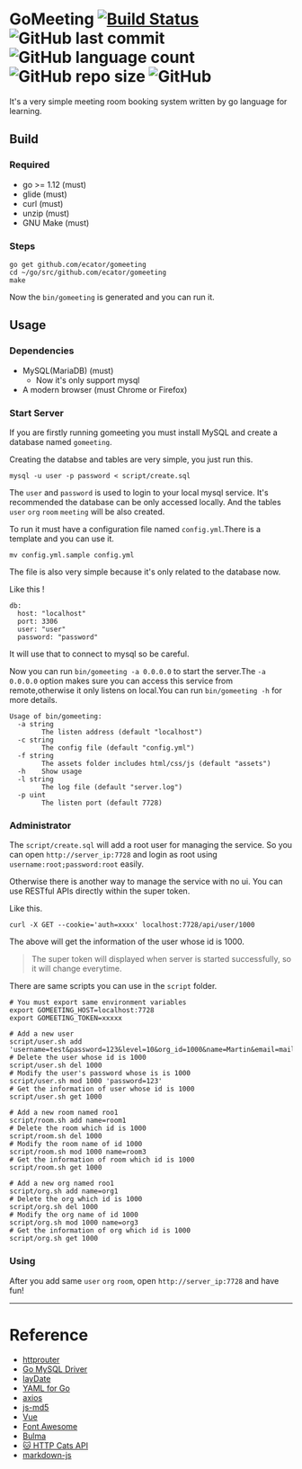 
# GoMeeting [![Build Status](https://www.travis-ci.org/ecator/gomeeting.svg?branch=master)](https://www.travis-ci.org/ecator/gomeeting) ![GitHub last commit](https://img.shields.io/github/last-commit/ecator/gomeeting) ![GitHub language count](https://img.shields.io/github/languages/count/ecator/gomeeting) ![GitHub repo size](https://img.shields.io/github/repo-size/ecator/gomeeting) ![GitHub](https://img.shields.io/github/license/ecator/gomeeting) 
It's a very simple meeting room booking system written by go language for learning.

## Build
### Required
 - go >= 1.12 (must)
 - glide (must)
 - curl (must)
 - unzip (must)
 - GNU Make (must)
 
### Steps
```shell
go get github.com/ecator/gomeeting
cd ~/go/src/github.com/ecator/gomeeting
make
```
Now the `bin/gomeeting` is generated and you can run it.

## Usage
### Dependencies
- MySQL(MariaDB) (must)
  - Now it's only support mysql
- A modern browser (must Chrome or Firefox)

### Start Server
If you are firstly running gomeeting you must install MySQL and create a database named `gomeeting`.

Creating the databse and tables are very simple, you just run this.
```
mysql -u user -p password < script/create.sql
```
The `user` and `password` is used to login to your local mysql service. It's recommended the database can be only accessed locally. And the tables `user` `org` `room` `meeting` will be also created.

To run it must have a configuration file named `config.yml`.There is a template and you can use it.
```
mv config.yml.sample config.yml
```
The file is also very simple because it's only related to the database now.

Like this !

```
db:
  host: "localhost"
  port: 3306
  user: "user"
  password: "password"
```

It will use that to connect to mysql so be careful.

Now you can run `bin/gomeeting -a 0.0.0.0` to start the server.The `-a 0.0.0.0` option makes sure you can access this service from remote,otherwise it only listens on local.You can run `bin/gomeeting -h` for more details.

```shell
Usage of bin/gomeeting:
  -a string
    	The listen address (default "localhost")
  -c string
    	The config file (default "config.yml")
  -f string
    	The assets folder includes html/css/js (default "assets")
  -h	Show usage
  -l string
    	The log file (default "server.log")
  -p uint
    	The listen port (default 7728)
```
### Administrator
The `script/create.sql` will add a root user for managing the service. So you can open `http://server_ip:7728` and login as root using `username:root;password:root` easily.

Otherwise there is another way to manage the service with no ui. You can use RESTful APIs directly within the super token.

Like this.

```
curl -X GET --cookie='auth=xxxx' localhost:7728/api/user/1000
```

The above will get the information of the user whose id is 1000.

> The super token will displayed when server is started successfully, so it will change everytime.

There are same scripts you can use in the `script` folder.

```shell
# You must export same environment variables
export GOMEETING_HOST=localhost:7728
export GOMEETING_TOKEN=xxxxx

# Add a new user
script/user.sh add 'username=test&password=123&level=10&org_id=1000&name=Martin&email=mail@example.com'
# Delete the user whose id is 1000
script/user.sh del 1000
# Modify the user's password whose is is 1000
script/user.sh mod 1000 'password=123'
# Get the information of user whose id is 1000
script/user.sh get 1000

# Add a new room named roo1
script/room.sh add name=room1
# Delete the room which id is 1000
script/room.sh del 1000
# Modify the room name of id 1000
script/room.sh mod 1000 name=room3
# Get the information of room which id is 1000
script/room.sh get 1000

# Add a new org named roo1
script/org.sh add name=org1
# Delete the org which id is 1000
script/org.sh del 1000
# Modify the org name of id 1000
script/org.sh mod 1000 name=org3
# Get the information of org which id is 1000
script/org.sh get 1000
```

### Using

After you add same `user` `org` `room`, open `http://server_ip:7728`  and have fun!

---
# Reference

- [httprouter](https://github.com/julienschmidt/httprouter)
- [Go MySQL Driver](https://github.com/go-sql-driver/mysql)
- [layDate](https://www.layui.com/laydate/)
- [YAML for Go](https://github.com/go-yaml/yaml)
- [axios](https://github.com/axios/axios)
- [js-md5](https://github.com/emn178/js-md5)
- [Vue](https://github.com/vuejs/vue)
- [Font Awesome](https://fontawesome.com/)
- [Bulma](https://bulma.io/)
- [🐱 HTTP Cats API ](https://github.com/httpcats/http.cat)
- [markdown-js](https://github.com/evilstreak/markdown-js)
